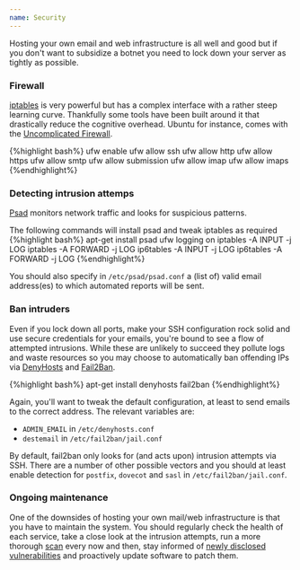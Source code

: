 ```yaml
---
name: Security
---
```


Hosting your own email and web infrastructure is all well and good but if you
don't want to subsidize a botnet you need to lock down your server as tightly
as possible.

### Firewall

[iptables](http://www.netfilter.org/projects/iptables/) is very powerful but has
a complex interface with a rather steep learning curve. Thankfully some tools have
been built around it that drastically reduce the cognitive overhead. Ubuntu for
instance, comes with the [Uncomplicated Firewall](https://help.ubuntu.com/community/UFW).

{%highlight bash%}
ufw enable
ufw allow ssh
ufw allow http
ufw allow https
ufw allow smtp
ufw allow submission
ufw allow imap
ufw allow imaps
{%endhighlight%}


### Detecting intrusion attemps

[Psad](http://www.cipherdyne.org/psad/) monitors network traffic and looks for
suspicious patterns.

The following commands will install psad and tweak iptables as required
{%highlight bash%}
apt-get install psad
ufw logging on
iptables -A INPUT -j LOG
iptables -A FORWARD -j LOG
ip6tables -A INPUT -j LOG
ip6tables -A FORWARD -j LOG
{%endhighlight%}

You should also specify in `/etc/psad/psad.conf` a (list of) valid email
address(es) to which automated reports will be sent.


### Ban intruders

Even if you lock down all ports, make your SSH configuration rock solid and use
secure credentials for your emails, you're bound to see a flow of attempted
intrusions. While these are unlikely to succeed they pollute logs and waste
resources so you may choose to automatically ban offending IPs via
[DenyHosts](http://denyhosts.sourceforge.net/) and [Fail2Ban](http://www.fail2ban.org).

{%highlight bash%}
apt-get install denyhosts fail2ban
{%endhighlight%}

Again, you'll want to tweak the default configuration, at least to send
emails to the correct address. The relevant variables are:
* `ADMIN_EMAIL` in `/etc/denyhosts.conf`
* `destemail` in `/etc/fail2ban/jail.conf`

By default, fail2ban only looks for (and acts upon) intrusion attempts via SSH.
There are a number of other possible vectors and you should at least enable detection
for `postfix`, `dovecot` and `sasl` in `/etc/fail2ban/jail.conf`.


### Ongoing maintenance

One of the downsides of hosting your own mail/web infrastructure is that you have
to maintain the system. You should regularly check the health of each service,
take a close look at the intrusion attempts, run a more thorough [scan](http://www.nongnu.org/tiger/)
every now and then, stay informed of [newly disclosed vulnerabilities](http://seclists.org/bugtraq/)
and proactively update software to patch them.
